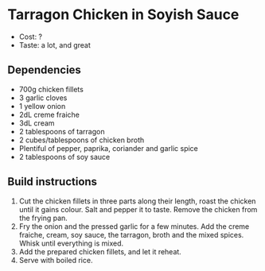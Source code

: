 Tarragon Chicken in Soyish Sauce
================================
* Cost: ?
* Taste: a lot, and great

Dependencies
------------
* 700g chicken fillets
* 3 garlic cloves
* 1 yellow onion
* 2dL creme fraiche
* 3dL cream
* 2 tablespoons of tarragon
* 2 cubes/tablespoons of chicken broth
* Plentiful of pepper, paprika, coriander and garlic spice
* 2 tablespoons of soy sauce

Build instructions
------------------
1. Cut the chicken fillets in three parts along their length,
   roast the chicken until it gains colour. Salt and pepper it to taste.
   Remove the chicken from the frying pan.
2. Fry the onion and the pressed garlic for a few minutes.
   Add the creme fraiche, cream, soy sauce, the tarragon, broth and the mixed spices.
   Whisk until everything is mixed.
3. Add the prepared chicken fillets, and let it reheat.
4. Serve with boiled rice.
